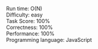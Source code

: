 Run time: O(N)  
Difficulty: easy  
Task Score: 100%  
Correctness: 100%  
Performance: 100%  
Programming language: JavaScript  